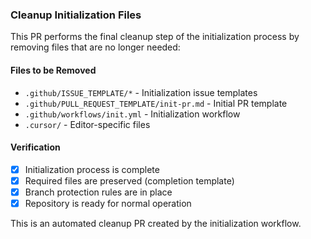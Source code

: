 ### Cleanup Initialization Files

This PR performs the final cleanup step of the initialization process by removing files that are no longer needed:

#### Files to be Removed
- `.github/ISSUE_TEMPLATE/*` - Initialization issue templates
- `.github/PULL_REQUEST_TEMPLATE/init-pr.md` - Initial PR template
- `.github/workflows/init.yml` - Initialization workflow
- `.cursor/` - Editor-specific files

#### Verification
- [x] Initialization process is complete
- [x] Required files are preserved (completion template)
- [x] Branch protection rules are in place
- [x] Repository is ready for normal operation

This is an automated cleanup PR created by the initialization workflow. 